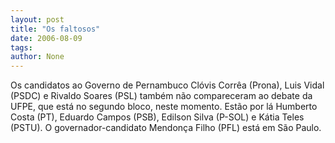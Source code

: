 ```yaml
---
layout: post
title: "Os faltosos"
date: 2006-08-09
tags: 
author: None
---
```

Os candidatos ao Governo de Pernambuco Clóvis Corrêa (Prona), Luis Vidal (PSDC) e Rivaldo Soares (PSL) também não compareceram ao debate da UFPE, que está no segundo bloco, neste momento. 
Estão por lá Humberto Costa (PT), Eduardo Campos (PSB), Edilson Silva (P-SOL) e Kátia Teles (PSTU). O governador-candidato Mendonça Filho (PFL) está em São Paulo.  